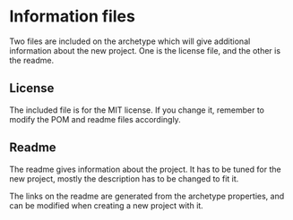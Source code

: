 # Information files

Two files are included on the archetype which will give additional information about the new project. One is the license file, and the other is the readme.

## License

The included file is for the MIT license. If you change it, remember to modify the POM and readme files accordingly.

## Readme

The readme gives information about the project. It has to be tuned for the new project, mostly the description has to be changed to fit it.

The links on the readme are generated from the archetype properties, and can be modified when creating a new project with it.